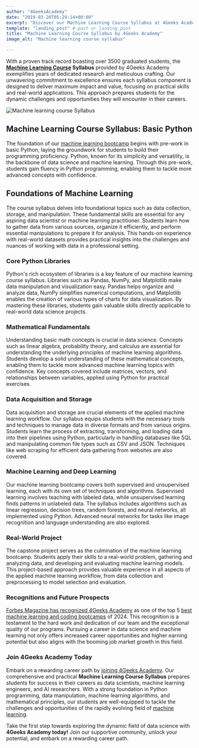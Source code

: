 ```yaml
---
author: "4GeeksAcademy"
date: "2019-03-20T05:29:14+00:00"
excerpt: "Discover our Machine Learning Course Syllabus at 4Geeks Academy! Learn Python, data manipulation, and advanced algorithms. Prepare for a successful career in data science and AI."
template: "landing_post" # post or landing_post
title: "Machine Learning Course Syllabus by 4Geeks Academy"
image_alt: "Machine learning course syllabus"

---
```


With a proven track record boasting over 3500 graduated students, the **[Machine Learning Course](https://4geeksacademy.com/us/coding-bootcamps/machine-learning-engineering) Syllabus** provided by 4Geeks Academy exemplifies years of dedicated research and meticulous crafting. Our unwavering commitment to excellence ensures each syllabus component is designed to deliver maximum impact and value, focusing on practical skills and real-world applications. This approach prepares students for the dynamic challenges and opportunities they will encounter in their careers.

![Machine learning course Syllabus](https://breathecode.herokuapp.com/v1/media/file/machine-learning-course-syllabus-ii-jpg?width=600 "Machine Learning Course Syllabus")

## Machine Learning Course Syllabus: Basic Python
The foundation of our [machine learning bootcamp](https://4geeksacademy.com/us/coding-bootcamps/machine-learning-engineering) begins with pre-work in basic Python, laying the groundwork for students to build their programming proficiency. Python, known for its simplicity and versatility, is the backbone of data science and machine learning. Through this pre-work, students gain fluency in Python programming, enabling them to tackle more advanced concepts with confidence.

## Foundations of Machine Learning
The course syllabus delves into foundational topics such as data collection, storage, and manipulation. These fundamental skills are essential for any aspiring data scientist or machine learning practitioner. Students learn how to gather data from various sources, organize it efficiently, and perform essential manipulations to prepare it for analysis. This hands-on experience with real-world datasets provides practical insights into the challenges and nuances of working with data in a professional setting.

### Core Python Libraries
Python's rich ecosystem of libraries is a key feature of our machine learning course syllabus. Libraries such as Pandas, NumPy, and Matplotlib make data manipulation and visualization easy. Pandas helps organize and analyze data, NumPy simplifies numerical computations, and Matplotlib enables the creation of various types of charts for data visualization. By mastering these libraries, students gain valuable skills directly applicable to real-world data science projects.

### Mathematical Fundamentals
Understanding basic math concepts is crucial in data science. Concepts such as linear algebra, probability theory, and calculus are essential for understanding the underlying principles of machine learning algorithms. Students develop a solid understanding of these mathematical concepts, enabling them to tackle more advanced machine learning topics with confidence. Key concepts covered include matrices, vectors, and relationships between variables, applied using Python for practical exercises.

### Data Acquisition and Storage
Data acquisition and storage are crucial elements of the applied machine learning workflow. Our syllabus equips students with the necessary tools and techniques to manage data in diverse formats and from various origins. Students learn the process of extracting, transforming, and loading data into their pipelines using Python, particularly in handling databases like SQL and manipulating common file types such as CSV and JSON. Techniques like web scraping for efficient data gathering from websites are also covered.

### Machine Learning and Deep Learning
Our machine learning bootcamp covers both supervised and unsupervised learning, each with its own set of techniques and algorithms. Supervised learning involves teaching with labeled data, while unsupervised learning finds patterns in unlabeled data. The syllabus includes algorithms such as linear regression, decision trees, random forests, and neural networks, all implemented using Python. Advanced neural networks for tasks like image recognition and language understanding are also explored.

### Real-World Project
The capstone project serves as the culmination of the machine learning bootcamp. Students apply their skills to a real-world problem, gathering and analyzing data, and developing and evaluating machine learning models. This project-based approach provides valuable experience in all aspects of the applied machine learning workflow, from data collection and preprocessing to model selection and evaluation.

### Recognitions and Future Prospects
[Forbes Magazine has recognized 4Geeks Academy](https://4geeksacademy.com/us/trends-and-tech/celebrating-forbes-doble-recognition) as one of the top 5 [best machine learning and coding bootcamps](https://4geeksacademy.com/us/machine-learning-course/best-machine-learning-course) of 2024. This recognition is a testament to the hard work and dedication of our team and the exceptional quality of our programs. Pursuing a career in data science and machine learning not only offers increased career opportunities and higher earning potential but also aligns with the booming job market growth in this field.

### Join 4Geeks Academy Today
Embark on a rewarding career path by [joining 4Geeks Academy](https://4geeksacademy.com/us/coding-bootcamps/datascience-machine-learning). Our comprehensive and practical **Machine Learning Course Syllabus** prepares students for success in their careers as data scientists, machine learning engineers, and AI researchers. With a strong foundation in Python programming, data manipulation, machine learning algorithms, and mathematical principles, our students are well-equipped to tackle the challenges and opportunities of the rapidly evolving field of [machine learning](https://4geeksacademy.com/us/coding-bootcamps/machine-learning-engineering).

Take the first step towards exploring the dynamic field of data science with **4Geeks Academy today!** Join our supportive community, unlock your potential, and embark on a rewarding career path.